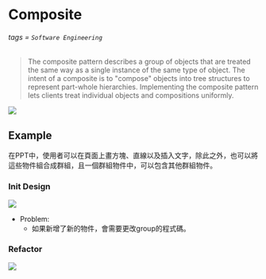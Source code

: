 # Composite
###### tags = `Software Engineering`

> The composite pattern describes a group of objects that are treated the same way as a single instance of the same type of object. The intent of a composite is to "compose" objects into tree structures to represent part-whole hierarchies. Implementing the composite pattern lets clients treat individual objects and compositions uniformly.

![](https://i.imgur.com/qEKwxtq.png)


## Example
在PPT中，使用者可以在頁面上畫方塊、直線以及插入文字，除此之外，也可以將這些物件組合成群組，且一個群組物件中，可以包含其他群組物件。

### Init Design
![](https://i.imgur.com/kEoqdS8.png)

* Problem:
    * 如果新增了新的物件，會需要更改group的程式碼。


### Refactor
![](https://i.imgur.com/2eOXQuE.png)

